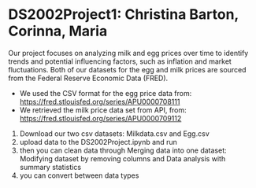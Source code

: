# DS2002Project1: Christina Barton, Corinna, Maria

Our project focuses on analyzing milk and egg prices over time to identify trends and potential influencing factors, such as inflation and market fluctuations. Both of our datasets for the egg and milk prices are sourced from the Federal Reserve Economic Data (FRED). 
- We used the CSV format for the egg price data from:
https://fred.stlouisfed.org/series/APU0000708111
- We retrieved the milk price data set from API, from:
https://fred.stlouisfed.org/series/APU0000709112
1. Download our two csv datasets: Milkdata.csv and Egg.csv
2. upload data to the DS2002Project.ipynb and run
3. then you can clean data through Merging data into one dataset: Modifying dataset by removing columns and Data analysis with summary statistics
4. you can convert between data types
